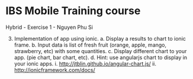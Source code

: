 # IBS Mobile Training course
  Hybrid - Exercise 1 - Nguyen Phu Si
  
3.  Implementation of app using ionic.
  a.  Display a results to chart to ionic frame.
  b.  Input data is list of fresh fruit (orange, apple, mango, strawberry, etc) with some 
  quantities.
  c.  Display different chart to your app. (pie chart, bar chart, etc).
  d.  Hint: use angularjs chart to display in your ionic apps.
    i.  http://jtblin.github.io/angular-chart.js/
    ii.  http://ionicframework.com/docs/
